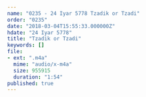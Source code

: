 ```yaml
---
name: "0235 - 24 Iyar 5778 Tzadik or Tzadi"
order: "0235"
date: "2018-03-04T15:55:33.000000Z"
hdate: "24 Iyar 5778"
title: "Tzadik or Tzadi"
keywords: []
file:
- ext: ".m4a"
  mime: "audio/x-m4a"
  size: 955915
  duration: "1:54"
published: true
---
```


